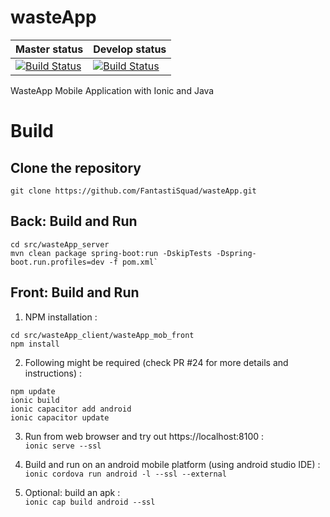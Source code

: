 # wasteApp

| Master status | Develop status |
| --- | --- |
|  [![Build Status](https://travis-ci.com/FantastiSquad/wasteApp.svg?branch=master)](https://travis-ci.com/FantastiSquad/wasteApp) | [![Build Status](https://travis-ci.com/FantastiSquad/wasteApp.svg?branch=develop)](https://travis-ci.com/FantastiSquad/wasteApp)

WasteApp Mobile Application with Ionic and Java

# Build

## Clone the repository  

```git clone https://github.com/FantastiSquad/wasteApp.git```

## Back: Build and Run  

```
cd src/wasteApp_server  
mvn clean package spring-boot:run -DskipTests -Dspring-boot.run.profiles=dev -f pom.xml`
```

## Front: Build and Run

1. NPM installation :  
```
cd src/wasteApp_client/wasteApp_mob_front  
npm install
```

2. Following might be required (check PR #24 for more details and instructions) :  
```
npm update  
ionic build  
ionic capacitor add android  
ionic capacitor update
```

3. Run from web browser and try out https://localhost:8100 :  
`ionic serve --ssl`

4. Build and run on an android mobile platform (using android studio IDE) :  
`ionic cordova run android -l --ssl --external`

5. Optional: build an apk :  
`ionic cap build android --ssl`

